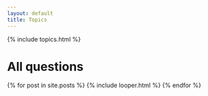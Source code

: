 ```yaml
---
layout: default
title: Topics
---
```

{% include topics.html %}

<h1>All questions</h1>
{% for post in site.posts %}
{% include looper.html %}
{% endfor %}

